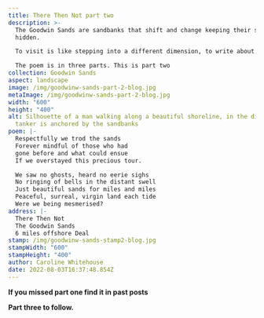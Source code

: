 ```yaml
---
title: There Then Not part two
description: >-
  The Goodwin Sands are sandbanks that shift and change keeping their secrets
  hidden. 

  To visit is like stepping into a different dimension, to write about them demanded so much more than a few lines. 

  The poem is in three parts. This is part two
collection: Goodwin Sands
aspect: landscape
image: /img/goodwinw-sands-part-2-blog.jpg
metaImage: /img/goodwinw-sands-part-2-blog.jpg
width: "600"
height: "400"
alt: Silhouette of a man walking along a beautiful shoreline, in the distance, a
  tanker is anchored by the sandbanks
poem: |-
  Respectfully we trod the sands
  Forever mindful of those who had
  gone before and what could ensue 
  If we overstayed this precious tour.

  We saw no ghosts, heard no eerie sighs
  No ringing of bells in the distant swell
  Just beautiful sands for miles and miles
  Peaceful, surreal, virgin land each tide
  Were we being mesmerised?
address: |-
  There Then Not
  The Goodwin Sands
  6 miles offshore Deal
stamp: /img/goodwinw-sands-stamp2-blog.jpg
stampWidth: "600"
stampHeight: "400"
author: Caroline Whitehouse
date: 2022-08-03T16:37:48.854Z
---
```

**If you missed part one find it in past posts**

**Part three to follow.**